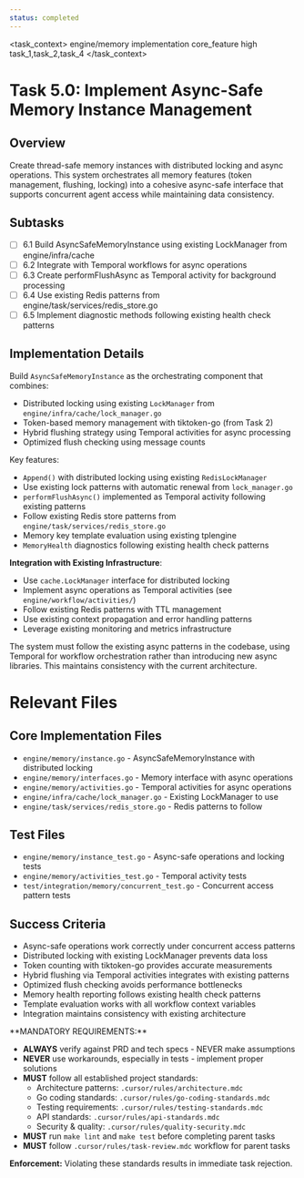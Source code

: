 ```yaml
---
status: completed
---
```


<task_context>
<domain>engine/memory</domain>
<type>implementation</type>
<scope>core_feature</scope>
<complexity>high</complexity>
<dependencies>task_1,task_2,task_4</dependencies>
</task_context>

# Task 5.0: Implement Async-Safe Memory Instance Management

## Overview

Create thread-safe memory instances with distributed locking and async operations. This system orchestrates all memory features (token management, flushing, locking) into a cohesive async-safe interface that supports concurrent agent access while maintaining data consistency.

## Subtasks

- [ ] 6.1 Build AsyncSafeMemoryInstance using existing LockManager from engine/infra/cache
- [ ] 6.2 Integrate with Temporal workflows for async operations
- [ ] 6.3 Create performFlushAsync as Temporal activity for background processing
- [ ] 6.4 Use existing Redis patterns from engine/task/services/redis_store.go
- [ ] 6.5 Implement diagnostic methods following existing health check patterns

## Implementation Details

Build `AsyncSafeMemoryInstance` as the orchestrating component that combines:

- Distributed locking using existing `LockManager` from `engine/infra/cache/lock_manager.go`
- Token-based memory management with tiktoken-go (from Task 2)
- Hybrid flushing strategy using Temporal activities for async processing
- Optimized flush checking using message counts

Key features:

- `Append()` with distributed locking using existing `RedisLockManager`
- Use existing lock patterns with automatic renewal from `lock_manager.go`
- `performFlushAsync()` implemented as Temporal activity following existing patterns
- Follow existing Redis store patterns from `engine/task/services/redis_store.go`
- Memory key template evaluation using existing tplengine
- `MemoryHealth` diagnostics following existing health check patterns

**Integration with Existing Infrastructure**:

- Use `cache.LockManager` interface for distributed locking
- Implement async operations as Temporal activities (see `engine/workflow/activities/`)
- Follow existing Redis patterns with TTL management
- Use existing context propagation and error handling patterns
- Leverage existing monitoring and metrics infrastructure

The system must follow the existing async patterns in the codebase, using Temporal for workflow orchestration rather than introducing new async libraries. This maintains consistency with the current architecture.

# Relevant Files

## Core Implementation Files

- `engine/memory/instance.go` - AsyncSafeMemoryInstance with distributed locking
- `engine/memory/interfaces.go` - Memory interface with async operations
- `engine/memory/activities.go` - Temporal activities for async operations
- `engine/infra/cache/lock_manager.go` - Existing LockManager to use
- `engine/task/services/redis_store.go` - Redis patterns to follow

## Test Files

- `engine/memory/instance_test.go` - Async-safe operations and locking tests
- `engine/memory/activities_test.go` - Temporal activity tests
- `test/integration/memory/concurrent_test.go` - Concurrent access pattern tests

## Success Criteria

- Async-safe operations work correctly under concurrent access patterns
- Distributed locking with existing LockManager prevents data loss
- Token counting with tiktoken-go provides accurate measurements
- Hybrid flushing via Temporal activities integrates with existing patterns
- Optimized flush checking avoids performance bottlenecks
- Memory health reporting follows existing health check patterns
- Template evaluation works with all workflow context variables
- Integration maintains consistency with existing architecture

<critical>
**MANDATORY REQUIREMENTS:**

- **ALWAYS** verify against PRD and tech specs - NEVER make assumptions
- **NEVER** use workarounds, especially in tests - implement proper solutions
- **MUST** follow all established project standards:
    - Architecture patterns: `.cursor/rules/architecture.mdc`
    - Go coding standards: `.cursor/rules/go-coding-standards.mdc`
    - Testing requirements: `.cursor/rules/testing-standards.mdc`
    - API standards: `.cursor/rules/api-standards.mdc`
    - Security & quality: `.cursor/rules/quality-security.mdc`
- **MUST** run `make lint` and `make test` before completing parent tasks
- **MUST** follow `.cursor/rules/task-review.mdc` workflow for parent tasks

**Enforcement:** Violating these standards results in immediate task rejection.
</critical>
